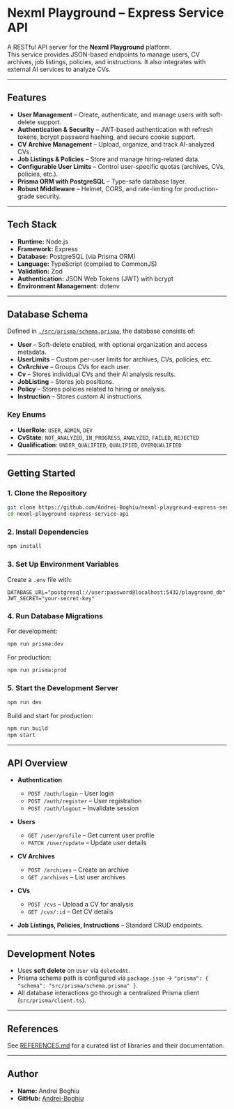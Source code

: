 # Nexml Playground – Express Service API

A RESTful API server for the **Nexml Playground** platform.  
This service provides JSON-based endpoints to manage users, CV archives, job listings, policies, and instructions. It also integrates with external AI services to analyze CVs.

---

## **Features**

- **User Management** – Create, authenticate, and manage users with soft-delete support.
- **Authentication & Security** – JWT-based authentication with refresh tokens, bcrypt password hashing, and secure cookie support.
- **CV Archive Management** – Upload, organize, and track AI-analyzed CVs.
- **Job Listings & Policies** – Store and manage hiring-related data.
- **Configurable User Limits** – Control user-specific quotas (archives, CVs, policies, etc.).
- **Prisma ORM with PostgreSQL** – Type-safe database layer.
- **Robust Middleware** – Helmet, CORS, and rate-limiting for production-grade security.

---

## **Tech Stack**

- **Runtime:** Node.js
- **Framework:** Express
- **Database:** PostgreSQL (via Prisma ORM)
- **Language:** TypeScript (compiled to CommonJS)
- **Validation:** Zod
- **Authentication:** JSON Web Tokens (JWT) with bcrypt
- **Environment Management:** dotenv

---

## **Database Schema**

Defined in [`./src/prisma/schema.prisma`](./src/prisma/schema.prisma), the database consists of:

- **User** – Soft-delete enabled, with optional organization and access metadata.
- **UserLimits** – Custom per-user limits for archives, CVs, policies, etc.
- **CvArchive** – Groups CVs for each user.
- **Cv** – Stores individual CVs and their AI analysis results.
- **JobListing** – Stores job positions.
- **Policy** – Stores policies related to hiring or analysis.
- **Instruction** – Stores custom AI instructions.

### Key Enums

- **UserRole**: `USER`, `ADMIN`, `DEV`
- **CvState**: `NOT_ANALYZED`, `IN_PROGRESS`, `ANALYZED`, `FAILED`, `REJECTED`
- **Qualification**: `UNDER_QUALIFIED`, `QUALIFIED`, `OVERQUALIFIED`

---

## **Getting Started**

### 1. **Clone the Repository**

```bash
git clone https://github.com/Andrei-Boghiu/nexml-playground-express-service-api.git
cd nexml-playground-express-service-api
```

### 2. **Install Dependencies**

```bash
npm install
```

### 3. **Set Up Environment Variables**

Create a `.env` file with:

```env
DATABASE_URL="postgresql://user:password@localhost:5432/playground_db"
JWT_SECRET="your-secret-key"
```

### 4. **Run Database Migrations**

For development:

```bash
npm run prisma:dev
```

For production:

```bash
npm run prisma:prod
```

### 5. **Start the Development Server**

```bash
npm run dev
```

Build and start for production:

```bash
npm run build
npm start
```

---

## **API Overview**

- **Authentication**

  - `POST /auth/login` – User login
  - `POST /auth/register` – User registration
  - `POST /auth/logout` – Invalidate session

- **Users**

  - `GET /user/profile` – Get current user profile
  - `PATCH /user/update` – Update user details

- **CV Archives**

  - `POST /archives` – Create an archive
  - `GET /archives` – List user archives

- **CVs**

  - `POST /cvs` – Upload a CV for analysis
  - `GET /cvs/:id` – Get CV details

- **Job Listings, Policies, Instructions** – Standard CRUD endpoints.

---

## **Development Notes**

- Uses **soft delete** on `User` via `deletedAt`.
- Prisma schema path is configured via `package.json` → `"prisma": { "schema": "src/prisma/schema.prisma" }`.
- All database interactions go through a centralized Prisma client (`src/prisma/client.ts`).

---

## **References**

See [REFERENCES.md](./docs/REFERENCES.md) for a curated list of libraries and their documentation.

---

## **Author**

- **Name:** Andrei Boghiu
- **GitHub:** [Andrei-Boghiu](https://github.com/Andrei-Boghiu)
